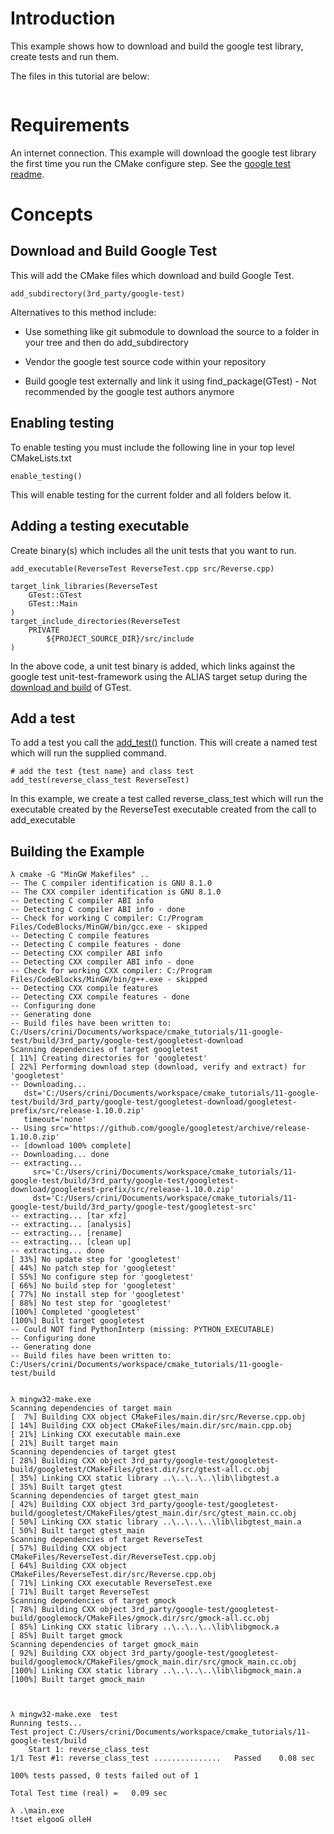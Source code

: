 # Introduction

This example shows how to download and build the google test library, create tests and run them.

The files in this tutorial are below:

```
```


# Requirements

An internet connection. This example will download the google test library the first time you run the CMake configure step.
 See the [google test readme](https://github.com/google/googletest/blob/master/googletest/README.md).
 
 
 # Concepts
 
 ## Download and Build Google Test
 
 This will add the CMake files which download and build Google Test. 
 
```
add_subdirectory(3rd_party/google-test)
```

Alternatives to this method include:

* Use something like git submodule to download the source to a folder in your tree and then do add_subdirectory

* Vendor the google test source code within your repository

* Build google test externally and link it using find_package(GTest) - Not recommended by the google test authors anymore

## Enabling testing

To enable testing you must include the following line in your top level CMakeLists.txt

```
enable_testing()
```

This will enable testing for the current folder and all folders below it.

## Adding a testing executable

Create binary(s) which includes all the unit tests that you want to run.

```
add_executable(ReverseTest ReverseTest.cpp src/Reverse.cpp)

target_link_libraries(ReverseTest
    GTest::GTest 
    GTest::Main
)
target_include_directories(ReverseTest
    PRIVATE
        ${PROJECT_SOURCE_DIR}/src/include
)
```
In the above code, a unit test binary is added, which links against the google test 
unit-test-framework using the ALIAS target setup during the [download and build](https://github.com/ttroy50/cmake-examples/blob/master/05-unit-testing/google-test-download/3rd_party/google-test/CMakeLists.txt)
of GTest.

## Add a test

To add a test you call the [add_test()](https://cmake.org/cmake/help/v3.0/command/add_test.html) function. This will create a named test which will run the supplied command.

```
# add the test {test name} and class test 
add_test(reverse_class_test ReverseTest)
```

In this example, we create a test called reverse_class_test which will run the executable created by the ReverseTest executable created from the call to add_executable

## Building the Example
```
λ cmake -G "MinGW Makefiles" ..
-- The C compiler identification is GNU 8.1.0
-- The CXX compiler identification is GNU 8.1.0
-- Detecting C compiler ABI info
-- Detecting C compiler ABI info - done
-- Check for working C compiler: C:/Program Files/CodeBlocks/MinGW/bin/gcc.exe - skipped
-- Detecting C compile features
-- Detecting C compile features - done
-- Detecting CXX compiler ABI info
-- Detecting CXX compiler ABI info - done
-- Check for working CXX compiler: C:/Program Files/CodeBlocks/MinGW/bin/g++.exe - skipped
-- Detecting CXX compile features
-- Detecting CXX compile features - done
-- Configuring done
-- Generating done
-- Build files have been written to: C:/Users/crini/Documents/workspace/cmake_tutorials/11-google-test/build/3rd_party/google-test/googletest-download
Scanning dependencies of target googletest
[ 11%] Creating directories for 'googletest'
[ 22%] Performing download step (download, verify and extract) for 'googletest'
-- Downloading...
   dst='C:/Users/crini/Documents/workspace/cmake_tutorials/11-google-test/build/3rd_party/google-test/googletest-download/googletest-prefix/src/release-1.10.0.zip'
   timeout='none'
-- Using src='https://github.com/google/googletest/archive/release-1.10.0.zip'
-- [download 100% complete]
-- Downloading... done
-- extracting...
     src='C:/Users/crini/Documents/workspace/cmake_tutorials/11-google-test/build/3rd_party/google-test/googletest-download/googletest-prefix/src/release-1.10.0.zip'
     dst='C:/Users/crini/Documents/workspace/cmake_tutorials/11-google-test/build/3rd_party/google-test/googletest-src'
-- extracting... [tar xfz]
-- extracting... [analysis]
-- extracting... [rename]
-- extracting... [clean up]
-- extracting... done
[ 33%] No update step for 'googletest'
[ 44%] No patch step for 'googletest'
[ 55%] No configure step for 'googletest'
[ 66%] No build step for 'googletest'
[ 77%] No install step for 'googletest'
[ 88%] No test step for 'googletest'
[100%] Completed 'googletest'
[100%] Built target googletest
-- Could NOT find PythonInterp (missing: PYTHON_EXECUTABLE)
-- Configuring done
-- Generating done
-- Build files have been written to: C:/Users/crini/Documents/workspace/cmake_tutorials/11-google-test/build


λ mingw32-make.exe
Scanning dependencies of target main
[  7%] Building CXX object CMakeFiles/main.dir/src/Reverse.cpp.obj
[ 14%] Building CXX object CMakeFiles/main.dir/src/main.cpp.obj
[ 21%] Linking CXX executable main.exe
[ 21%] Built target main
Scanning dependencies of target gtest
[ 28%] Building CXX object 3rd_party/google-test/googletest-build/googletest/CMakeFiles/gtest.dir/src/gtest-all.cc.obj
[ 35%] Linking CXX static library ..\..\..\..\lib\libgtest.a
[ 35%] Built target gtest
Scanning dependencies of target gtest_main
[ 42%] Building CXX object 3rd_party/google-test/googletest-build/googletest/CMakeFiles/gtest_main.dir/src/gtest_main.cc.obj
[ 50%] Linking CXX static library ..\..\..\..\lib\libgtest_main.a
[ 50%] Built target gtest_main
Scanning dependencies of target ReverseTest
[ 57%] Building CXX object CMakeFiles/ReverseTest.dir/ReverseTest.cpp.obj
[ 64%] Building CXX object CMakeFiles/ReverseTest.dir/src/Reverse.cpp.obj
[ 71%] Linking CXX executable ReverseTest.exe
[ 71%] Built target ReverseTest
Scanning dependencies of target gmock
[ 78%] Building CXX object 3rd_party/google-test/googletest-build/googlemock/CMakeFiles/gmock.dir/src/gmock-all.cc.obj
[ 85%] Linking CXX static library ..\..\..\..\lib\libgmock.a
[ 85%] Built target gmock
Scanning dependencies of target gmock_main
[ 92%] Building CXX object 3rd_party/google-test/googletest-build/googlemock/CMakeFiles/gmock_main.dir/src/gmock_main.cc.obj
[100%] Linking CXX static library ..\..\..\..\lib\libgmock_main.a
[100%] Built target gmock_main



λ mingw32-make.exe  test
Running tests...
Test project C:/Users/crini/Documents/workspace/cmake_tutorials/11-google-test/build
    Start 1: reverse_class_test
1/1 Test #1: reverse_class_test ...............   Passed    0.08 sec

100% tests passed, 0 tests failed out of 1

Total Test time (real) =   0.09 sec

λ .\main.exe
!tset elgooG olleH
```
